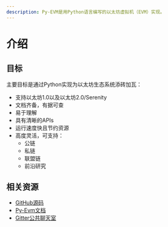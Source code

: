 ```yaml
---
description: Py-EVM是用Python语言编写的以太坊虚拟机（EVM）实现。
---
```


# 介绍

## 目标

主要目标是通过Python实现为以太坊生态系统添砖加瓦：

* 支持以太坊1.0以及以太坊2.0/Serenity
* 文档齐备，有据可查
* 易于理解
* 具有清晰的APIs
* 运行速度快且节约资源
* 高度灵活，可支持：
  * 公链
  * 私链
  * 联盟链
  * 前沿研究

## 相关资源

* [GitHub源码](https://github.com/ethereum/py-evm)
* [Py-Evm文档](https://py-evm.readthedocs.io/en/latest/contributing.html)
* [Gitter公共聊天室](https://gitter.im/ethereum/py-evm)



